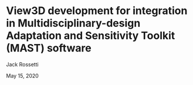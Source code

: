 View3D development for integration in Multidisciplinary-design Adaptation and Sensitivity Toolkit (MAST) software
======

Jack Rossetti

May 15, 2020